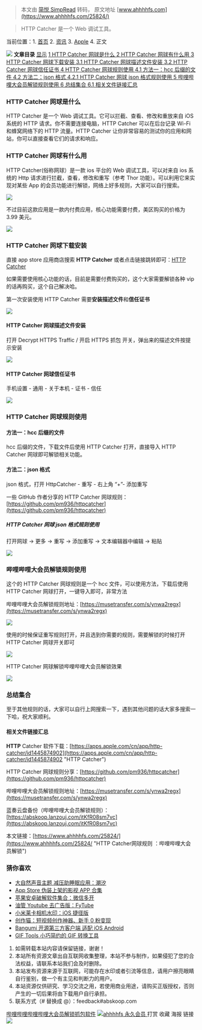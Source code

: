 > 本文由 [简悦 SimpRead](http://ksria.com/simpread/) 转码， 原文地址 [www.ahhhhfs.com](https://www.ahhhhfs.com/25824/)

> HTTP Catcher 是一个 Web 调试工具。

当前位置：1.  [首页](https://www.ahhhhfs.com)
2.  [资讯](https://www.ahhhhfs.com/it/)
3.  [Apple](https://www.ahhhhfs.com/it/apple/)
4.  正文

[![](http://www.ahhhhfs.com/wp-content/uploads/2022/06/1656080847-6325bc9a507b74f.webp)](https://ihezu.run/fSaqZq)  **文章目录** [显示](#) [ 1 HTTP Catcher 网球是什么 ](#HTTP_Catcher_wang_qiu_shi_shen_me) [ 2 HTTP Catcher 网球有什么用 ](#HTTP_Catcher_wang_qiu_you_shen_me_yong) [ 3 HTTP Catcher 网球下载安装 ](#HTTP_Catcher_wang_qiu_xia_zai_an_zhuang) [ 3.1 HTTP Catcher 网球描述文件安装 ](#HTTP_Catcher_wang_qiu_miao_shu_wen_jian_an_zhuang) [ 3.2 HTTP Catcher 网球信任证书 ](#HTTP_Catcher_wang_qiu_xin_ren_zheng_shu) [ 4 HTTP Catcher 网球规则使用 ](#HTTP_Catcher_wang_qiu_gui_ze_shi_yong) [ 4.1 方法一：hcc 后缀的文件 ](#fang_fa_yihcc_hou_zhui_de_wen_jian) [ 4.2 方法二：json 格式 ](#fang_fa_erjson_ge_shi) [ 4.2.1 HTTP Catcher 网球 json 格式规则使用 ](#HTTP_Catcher_wang_qiujson_ge_shi_gui_ze_shi_yong) [ 5 哔哩哔哩大会员解锁规则使用 ](#bi_li_bi_li_da_hui_yuan_jie_suo_gui_ze_shi_yong) [ 6 总结集合 ](#zong_jie_ji_he) [6.1 相关文件链接汇总](#xiang_guan_wen_jian_lian_jie_hui_zong) 

### HTTP Catcher 网球是什么

HTTP Catcher 是一个 Web 调试工具。它可以拦截、查看、修改和重放来自 iOS 系统的 HTTP 请求。你不需要连接电脑，HTTP Catcher 可以在后台记录 Wi-Fi 和蜂窝网络下的 HTTP 流量。HTTP Catcher 让你非常容易的测试你的应用和网站，你可以直接查看它们的请求和响应。

### HTTP Catcher 网球有什么用

HTTP Catcher(俗称网球）是一款 ios 平台的 Web 调试工具，可以对来自 ios 系统的 Http 请求进行拦截，查看，修改和重写（参考 Thor 功能）。可以利用它来实现对某些 App 的会员功能进行解锁，网络上好多规则，大家可以自行搜索。

[![](http://www.ahhhhfs.com/wp-content/uploads/2022/08/1659322558-74441935e0d11e8.webp)](https://www.ahhhhfs.com/wp-content/uploads/2022/08/1659322558-74441935e0d11e8.webp)

不过目前这款应用是一款内付费应用，核心功能需要付费，美区购买的价格为 3.99 美元。

[![](http://www.ahhhhfs.com/wp-content/uploads/2022/08/1659321359-337659cc2cef3b7.webp)](https://www.ahhhhfs.com/wp-content/uploads/2022/08/1659321359-337659cc2cef3b7.webp)

### HTTP Catcher 网球下载安装

直接 app store 应用商店搜索 **HTTP Catcher** 或者点击链接跳转即可：[HTTP Catcher](https://apps.apple.com/cn/app/http-catcher/id1445874902 "HTTP Catcher")

如果需要使用核心功能的话，目前是需要付费购买的，这个大家需要解锁各种 vip 的话再购买，这个自己解决哈。

第一次安装使用 HTTP Catcher 需要**安装描述文件**和**信任证书**

[![](http://www.ahhhhfs.com/wp-content/uploads/2022/08/1659320929-b66de5ed398dfd0.webp)](https://www.ahhhhfs.com/wp-content/uploads/2022/08/1659320929-b66de5ed398dfd0.webp)

#### HTTP Catcher 网球描述文件安装

打开 Decrypt HTTPS Traffic / 开启 HTTPS 抓包 开关，弹出来的描述文件按提示安装

[![](http://www.ahhhhfs.com/wp-content/uploads/2022/08/1659321000-d0b18b0c96f15fd.webp)](https://www.ahhhhfs.com/wp-content/uploads/2022/08/1659321000-d0b18b0c96f15fd.webp)

#### HTTP Catcher 网球信任证书

手机设置 - 通用 - 关于本机 - 证书 - 信任

[![](http://www.ahhhhfs.com/wp-content/uploads/2022/08/1659320917-e34645cd398ba58.webp)](https://www.ahhhhfs.com/wp-content/uploads/2022/08/1659320917-e34645cd398ba58.webp)

### HTTP Catcher 网球规则使用

#### 方法一：hcc 后缀的文件

hcc 后缀的文件，下载文件后使用 HTTP Catcher 打开，直接导入 HTTP Catcher 网球即可解锁相关功能。

#### 方法二：json 格式

json 格式，打开 HttpCatcher - 重写 - 右上角 “+”- 添加重写

一些 GitHub 作者分享的 HTTP Catcher 网球规则：[https://github.com/pm936/httpcatcher](https://github.com/pm936/httpcatcher)

##### HTTP Catcher 网球 json 格式规则使用

打开网球 -> 更多 -> 重写 -> 添加重写 -> 文本编辑器中编辑 -> 粘贴

[![](http://www.ahhhhfs.com/wp-content/uploads/2022/08/1659320910-51ba65932b9431c.webp)](https://www.ahhhhfs.com/wp-content/uploads/2022/08/1659320910-51ba65932b9431c.webp)

### 哔哩哔哩大会员解锁规则使用

这个的 HTTP Catcher 网球规则是一个 hcc 文件，可以使用方法，下载后使用 HTTP Catcher 网球打开，一键导入即可，非常方法

哔哩哔哩大会员解锁规则地址：[https://musetransfer.com/s/ynwa2regx](https://musetransfer.com/s/ynwa2regx)

[![](http://www.ahhhhfs.com/wp-content/uploads/2022/08/1659320897-562357648472ede.webp)](https://www.ahhhhfs.com/wp-content/uploads/2022/08/1659320897-562357648472ede.webp)

使用的时候保证重写规则打开，并且选到你需要的规则，需要解锁的时候打开 HTTP Catcher 网球开关即可

[![](http://www.ahhhhfs.com/wp-content/uploads/2022/08/1659320970-f891df490cf34d6.webp)](https://www.ahhhhfs.com/wp-content/uploads/2022/08/1659320970-f891df490cf34d6.webp)

HTTP Catcher 网球解锁哔哩哔哩大会员解锁效果

[![](http://www.ahhhhfs.com/wp-content/uploads/2022/08/1659320949-4717084c009dcec.webp)](https://www.ahhhhfs.com/wp-content/uploads/2022/08/1659320949-4717084c009dcec.webp)

### 总结集合

至于其他规则的话，大家可以自行上网搜索一下，遇到其他问题的话大家多搜索一下哈，祝大家顺利。

#### 相关文件链接汇总

**HTTP** Catcher 软件下载：[https://apps.apple.com/cn/app/http-catcher/id1445874902](https://apps.apple.com/cn/app/http-catcher/id1445874902 "HTTP Catcher")

HTTP Catcher 网球规则分享：[https://github.com/pm936/httpcatcher](https://github.com/pm936/httpcatcher)

哔哩哔哩大会员解锁规则地址：[https://musetransfer.com/s/ynwa2regx](https://musetransfer.com/s/ynwa2regx)

蓝奏云盘备份（哔哩哔哩大会员解锁规则）：[https://abskoop.lanzouj.com/itKfR08sm7vc](https://abskoop.lanzouj.com/itKfR08sm7vc)

本文链接：[https://www.ahhhhfs.com/25824/](https://www.ahhhhfs.com/25824/ "HTTP Catcher网球规则 ：哔哩哔哩大会员解锁")

### 猜你喜欢

*   [大自然声音主题 减压助睡眠应用：潮汐](https://www.ahhhhfs.com/25795/ "大自然声音主题 减压助睡眠应用：潮汐")
*   [App Store 伪装上架的影视 APP 合集](https://www.ahhhhfs.com/25485/ "App Store 伪装上架的影视APP合集")
*   [苹果安卓破解软件集合：微信多开](https://www.ahhhhfs.com/25478/ "苹果安卓破解软件集合：微信多开")
*   [油管 Youtube 去广告版：FyTube](https://www.ahhhhfs.com/24804/ "油管Youtube去广告版：FyTube")
*   [小米莱卡相机水印：iOS 捷径版](https://www.ahhhhfs.com/24209/ "小米莱卡相机水印：iOS捷径版")
*   [创作猫：短视频创作神器、新手 0 粉变现](https://www.ahhhhfs.com/22910/ "创作猫：短视频创作神器、新手0粉变现")
*   [Bangumi 开源第三方客户端 适配 iOS Android](https://www.ahhhhfs.com/22445/ "Bangumi 开源第三方客户端 适配 iOS  Android")
*   [GIF Tools 小巧简约的 GIF 转换工具](https://www.ahhhhfs.com/22432/ "GIF Tools 小巧简约的GIF转换工具")

1.  如需转载本站内容请保留链接，谢谢！
2.  本站所有资源文章出自互联网收集整理，本站不参与制作，如果侵犯了您的合法权益，请联系本站我们会及时删除。
3.  本站发布资源来源于互联网，可能存在水印或者引流等信息，请用户擦亮眼睛自行鉴别，做一个有主见和判断力的用户。
4.  本站资源仅供研究、学习交流之用，若使用商业用途，请购买正版授权，否则产生的一切后果将由下载用户自行承担。
5.  联系方式（# 替换成 @）：feedback#abskoop.com

[哔哩哔哩](https://www.ahhhhfs.com/tag/bilibili-zh/)[哔哩哔哩大会员解锁](https://www.ahhhhfs.com/tag/%e5%93%94%e5%93%a9%e5%93%94%e5%93%a9%e5%a4%a7%e4%bc%9a%e5%91%98%e8%a7%a3%e9%94%81/)[抓包软件](https://www.ahhhhfs.com/tag/%e6%8a%93%e5%8c%85%e8%bd%af%e4%bb%b6/) [![](http://www.ahhhhfs.com/wp-content/uploads/1234/01/1649814625-bb9d68cb6ba135e.jpg)ahhhhfs 永久会员 ](https://www.ahhhhfs.com/author/ahhhhfs/)  打赏  收藏  海报  链接 [![](http://www.ahhhhfs.com/wp-content/uploads/2022/06/1656080856-1b93f49c92758d1.webp)](https://share.h5.yxy91.com/?invite_code=BADCEV&target=&type=invite_user)